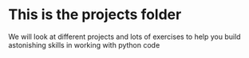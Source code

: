 # This is the projects folder

We will look at different projects and lots of exercises to help you build astonishing skills in working with python code
